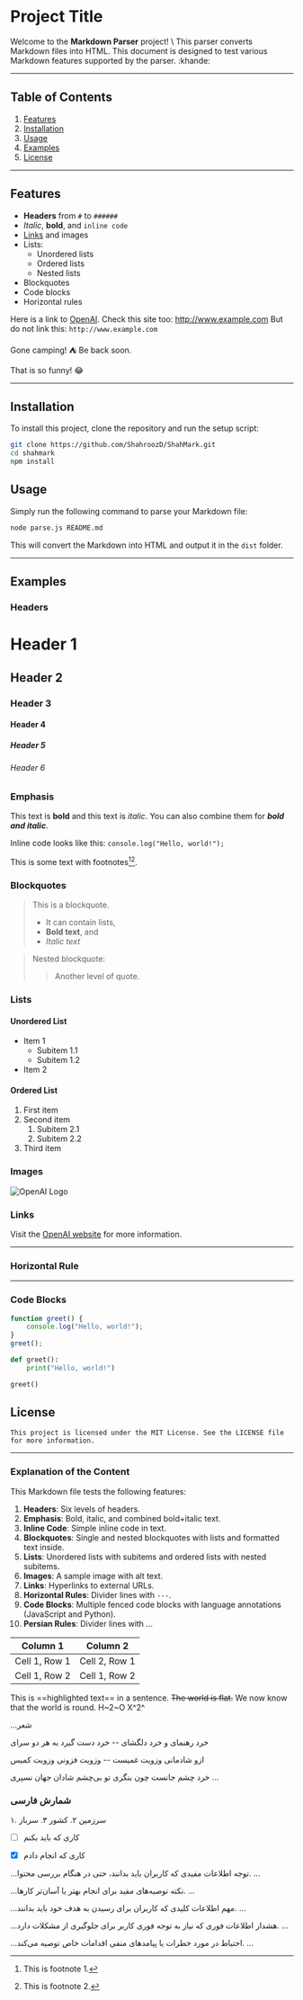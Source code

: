 # Project Title

Welcome to the **Markdown Parser** project! \ This parser converts Markdown files into HTML. This document is designed to test various Markdown features supported by the parser. :khande:

---

## Table of Contents

1. [Features](#features)
2. [Installation](#installation)
3. [Usage](#usage)
4. [Examples](#examples)
5. [License](#license)

---

## Features

- **Headers** from `#` to `######`
- *Italic*, **bold**, and `inline code`
- [Links](https://www.example.com) and images
- Lists:
  - Unordered lists
  - Ordered lists
  - Nested lists
- Blockquotes
- Code blocks
- Horizontal rules

Here is a link to [OpenAI](https://www.openai.com).
Check this site too: http://www.example.com
But do not link this: `http://www.example.com`

Gone camping! :tent: Be back soon.

That is so funny! :joy:

---

## Installation

To install this project, clone the repository and run the setup script:

```bash
git clone https://github.com/ShahroozD/ShahMark.git
cd shahmark
npm install
```

## Usage

Simply run the following command to parse your Markdown file:

```bash
node parse.js README.md
```

This will convert the Markdown into HTML and output it in the `dist` folder.

---

## Examples

### Headers

# Header 1
## Header 2
### Header 3
#### Header 4
##### Header 5
###### Header 6

### Emphasis

This text is **bold** and this text is *italic*. You can also combine them for ***bold and italic***.

Inline code looks like this: `console.log("Hello, world!");`

This is some text with footnotes[^1][^2].

[^1]: This is footnote 1.
[^2]: This is footnote 2.



### Blockquotes

> This is a blockquote.
> 
> - It can contain lists,
> - **Bold text**, and
> - *Italic text*

> Nested blockquote:
> > Another level of quote.

### Lists

#### Unordered List

- Item 1
  - Subitem 1.1
  - Subitem 1.2
- Item 2

#### Ordered List

1. First item
2. Second item
   1. Subitem 2.1
   2. Subitem 2.2
3. Third item

### Images

![OpenAI Logo](https://openai.com/favicon.ico)

### Links

Visit the [OpenAI website](https://www.openai.com) for more information.

---

### Horizontal Rule

---

### Code Blocks

```javascript
function greet() {
    console.log("Hello, world!");
}
greet();
```

```python
def greet():
    print("Hello, world!")

greet()
```

## License

```
This project is licensed under the MIT License. See the LICENSE file for more information.
```

---

### Explanation of the Content

This Markdown file tests the following features:

1. **Headers**: Six levels of headers.
2. **Emphasis**: Bold, italic, and combined bold+italic text.
3. **Inline Code**: Simple inline code in text.
4. **Blockquotes**: Single and nested blockquotes with lists and formatted text inside.
5. **Lists**: Unordered lists with subitems and ordered lists with nested subitems.
6. **Images**: A sample image with alt text.
7. **Links**: Hyperlinks to external URLs.
8. **Horizontal Rules**: Divider lines with `---`.
9. **Code Blocks**: Multiple fenced code blocks with language annotations (JavaScript and Python).
10. **Persian Rules**: Divider lines with ...



| Column 1      | Column 2      |
| ------------- | ------------- |
| Cell 1, Row 1 | Cell 2, Row 1 |
| Cell 1, Row 2 | Cell 1, Row 2 |


This is ==highlighted text== in a sentence.
~~The world is flat.~~ We now know that the world is round.  H~2~O  X^2^



...شعر

خرد رهنمای و خرد دلگشای -- خرد دست گیرد به هر دو سرای

ازو شادمانی وزویت غمیست  -- وزویت فزونی وزویت کمیس

خرد چشم جانست چون بنگری
تو بی‌چشم شادان جهان نسپری
...


### شمارش فارسی

۱. سرزمین
۲. کشور
۳. سرباز


- [ ] کاری که باید بکنم
- [x] کاری که انجام دادم


...توجه
اطلاعات مفیدی که کاربران باید بدانند، حتی در هنگام بررسی محتوا.
...

...نکته
توصیه‌های مفید برای انجام بهتر یا آسان‌تر کارها.
...

...مهم
اطلاعات کلیدی که کاربران برای رسیدن به هدف خود باید بدانند.
...

...هشدار
اطلاعات فوری که نیاز به توجه فوری کاربر برای جلوگیری از مشکلات دارد.
...

...احتیاط
در مورد خطرات یا پیامدهای منفی اقدامات خاص توصیه می‌کند.
...